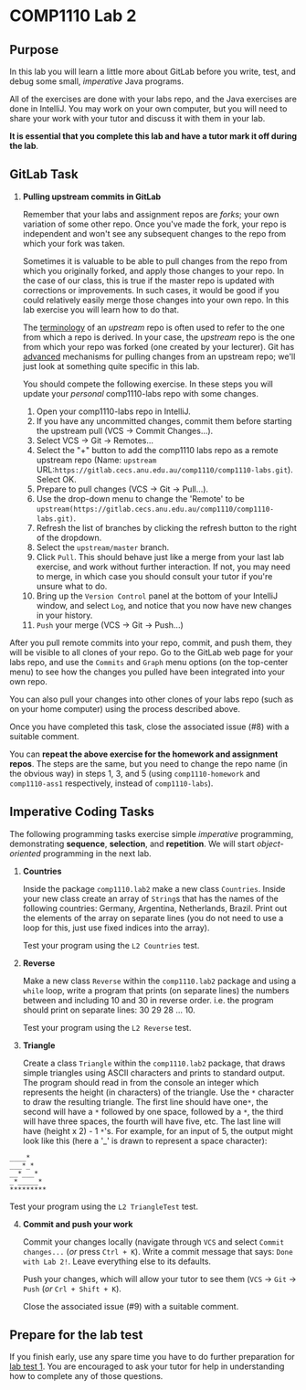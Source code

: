 # COMP1110 Lab 2

## Purpose

In this lab you will learn a little more about GitLab before you write,
test, and debug some small, *imperative* Java programs.   

All of the exercises are done with your labs
repo, and the Java exercises are done in IntelliJ.   You may work on your own
computer, but you will need to share your
work with your tutor and discuss it with them in your lab.

**It is essential that you complete this lab and have a tutor mark it off during the lab**.

## GitLab Task

1.  **Pulling upstream commits in GitLab**

	Remember that your labs and assignment repos are *forks*; your own variation
	of some other repo.   Once you've made the fork, your repo is independent
	and won't see any subsequent changes to the repo from which your fork was
	taken.

	Sometimes it is valuable to be able to pull changes from the repo from which
	you originally forked, and apply those changes to your repo.   In the case
	of our class, this is true if the master repo is updated with corrections
	or improvements.  In such cases, it would be good if you could relatively
	easily merge those changes into your own repo.   In this lab exercise you
	will learn how to do that.

	The [terminology](http://stackoverflow.com/questions/2739376/definition-of-downstream-and-upstream)
	of an *upstream* repo is often used to refer to the one from which a repo
	is derived.   In your case, the *upstream* repo is the one from which your
	repo was forked (one created by your lecturer).  Git has [advanced](https://git-scm.com/book/en/v2/Git-Basics-Working-with-Remotes)
	mechanisms for pulling changes from an upstream repo; we'll just look at
	something quite specific in this lab.

	You should compete the following exercise.   In these steps you will update
	your *personal* comp1110-labs repo with some changes.

	1. Open your comp1110-labs repo in IntelliJ.
	2. If you have any uncommitted changes, commit them before starting the upstream pull (VCS -> Commit Changes...).
	3. Select VCS -> Git -> Remotes...
	4. Select the "+" button to add the comp1110 labs repo as a remote upstream repo
	(Name: `upstream` URL:`https://gitlab.cecs.anu.edu.au/comp1110/comp1110-labs.git`). Select OK.
	5. Prepare to pull changes (VCS -> Git -> Pull...).
	6. Use the drop-down menu to change the 'Remote' to be
	`upstream(https://gitlab.cecs.anu.edu.au/comp1110/comp1110-labs.git)`.
	7. Refresh the list of branches by clicking the refresh button to the right of the dropdown.
	8. Select the `upstream/master` branch.
	9. Click `Pull`.  This should behave just like a merge from your last lab
	exercise, and work without further interaction.   If not, you may need to
	merge, in which case you should consult your tutor if you're unsure what
	to do.
	10. Bring up the `Version Control` panel at the bottom of your IntelliJ
	window, and select `Log`, and notice that you now have new changes in your history.
	10. `Push` your merge (VCS -> Git -> Push...)

After you pull remote commits into your repo, commit, and push them, they will
be visible to all clones of your repo.   Go to the GitLab web page for your labs
repo, and use the `Commits` and `Graph` menu options (on the top-center menu) to
see how the changes you pulled have been integrated into your own repo.
 
You can also pull your changes into other clones of your labs repo (such as on your
home computer) using the process described above.

Once you have completed this task, close the associated issue (#8) with a
suitable comment.

You can **repeat the above exercise for the homework and assignment repos**.  The
steps are the same, but you need to change the repo name (in the obvious way)
in steps 1, 3, and 5 (using `comp1110-homework` and `comp1110-ass1` respectively, instead
of `comp1110-labs`).

## Imperative Coding Tasks

The following programming tasks exercise simple *imperative* programming,
demonstrating **sequence**, **selection**, and **repetition**.  We will start
*object-oriented* programming in the next lab.

1. **Countries**

    Inside the package `comp1110.lab2` make a new class `Countries`. Inside your
    new class create an array of `String`s that has the names of the following
    countries: Germany, Argentina, Netherlands, Brazil. Print out the elements
    of the array on separate lines (you do not need to use a loop for this,
    just use fixed indices into the array).
    
    Test your program using the `L2 Countries` test.

2. **Reverse**

    Make a new class `Reverse` within the `comp1110.lab2` package and using a
    `while` loop, write a program that prints (on separate lines) the numbers
    between and including 10 and 30 in reverse order. i.e. the program should
    print on separate lines: 30 29 28 ... 10.
    
    Test your program using the `L2 Reverse` test.

3. **Triangle**

    Create a class `Triangle` within the `comp1110.lab2` package, that draws
    simple triangles using ASCII characters and prints to standard output. The
    program should read in from the console an integer which represents the
    height (in characters) of the triangle. Use the `*` character to draw the
    resulting triangle. The first line should have one`*`, the second will have
    a `*` followed by one space, followed by a `*`, the third will have three
    spaces, the fourth will have five, etc. The last line will have (height x 2) - 1
    `*`'s. For example, for an input of 5, the output might look like this
    (here a '_' is drawn to represent a space character):
```
____*
___*_*
__*___*
_*_____*
*********
```
Test your program using the `L2 TriangleTest` test.

4. **Commit and push your work**

    Commit your changes locally (navigate through `VCS` and select `Commit changes...` (*or* press `Ctrl + K`). Write a commit message that says: `Done with Lab 2!`. Leave everything else to its defaults.

    Push your changes, which will allow your tutor to see them (`VCS` -> `Git` -> `Push` (*or* `Crl + Shift + K`).

    Close the associated issue (#9) with a suitable comment.
    
## Prepare for the lab test

If you finish early, use any spare time you have to do further preparation
for [lab test 1](https://cs.anu.edu.au/courses/comp1110/assessments/labtest1/). You are encouraged to ask your tutor
for help in understanding how to complete any of those questions.
